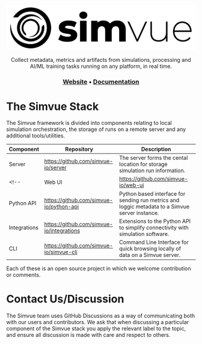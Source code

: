 <p align="center">
  <picture>
    <source media="(prefers-color-scheme: dark)" srcset="https://github.com/simvue-io/.github/blob/5eb8cfd2edd3269259eccd508029f269d993282f/simvue-white.png" />
    <source media="(prefers-color-scheme: light)" srcset="https://github.com/simvue-io/.github/blob/5eb8cfd2edd3269259eccd508029f269d993282f/simvue-black.png" />
    <img alt="Simvue" src="https://github.com/simvue-io/.github/blob/5eb8cfd2edd3269259eccd508029f269d993282f/simvue-black.png">
  </picture>
</p>
 
<p align="center"> 
Collect metadata, metrics and artifacts from simulations, processing and AI/ML training tasks running on any platform, in real time.
</p>

<h3 align="center">
 <a href="https://simvue.io"><b>Website</b></a>
  •
  <a href="https://docs.simvue.io"><b>Documentation</b></a>
</h3>

# The Simvue Stack

The Simvue framework is divided into components relating to local simulation orchestration, the storage of runs on a remote server and any additional tools/utilities.

|**Component**|**Repository**|**Description**|
|-------------|--------------|---------------|
| Server      |https://github.com/simvue-io/server|The server forms the cental location for storage simulation run information.|
<!--| Web UI      |https://github.com/simvue-io/web-ui|The main visual interface to the server, the website displaying information stored within the server.|-->
| Python API  |https://github.com/simvue-io/python-api|Python based interface for sending run metrics and loggic metadata to a Simvue server instance.|
| Integrations |https://github.com/simvue-io/integrations|Extensions to the Python API to simplify connectivity with simulation software.|
| CLI         |https://github.com/simvue-io/simvue-cli|Command Line Interface for quick browsing locally of data on a Simvue server.|

Each of these is an open source project in which we welcome contribution or comments.

# Contact Us/Discussion

The Simvue team uses GitHub Discussions as a way of communicating both with our users and contributors. We ask that when discussing a particular component of the Simvue stack
you apply the relevant label to the topic, and ensure all discussion is made with care and respect to others.

